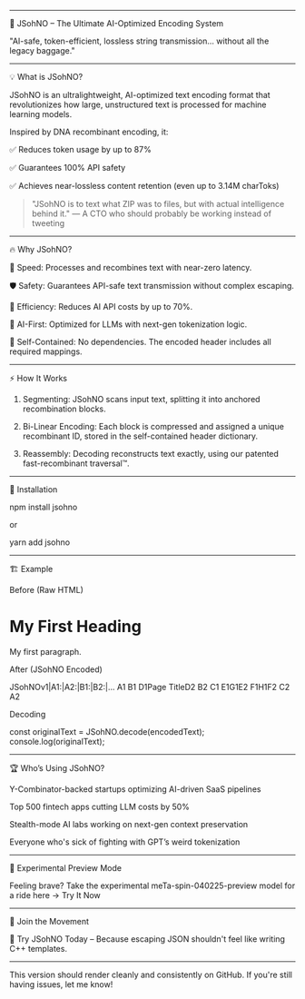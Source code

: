 
---

🚀 JSohNO – The Ultimate AI-Optimized Encoding System

"AI-safe, token-efficient, lossless string transmission... without all the legacy baggage."







---

💡 What is JSohNO?

JSohNO is an ultralightweight, AI-optimized text encoding format that revolutionizes how large, unstructured text is processed for machine learning models.

Inspired by DNA recombinant encoding, it:

✅ Reduces token usage by up to 87%

✅ Guarantees 100% API safety

✅ Achieves near-lossless content retention (even up to 3.14M charToks)


> "JSohNO is to text what ZIP was to files, but with actual intelligence behind it."
— A CTO who should probably be working instead of tweeting




---

🔥 Why JSohNO?

🚀 Speed: Processes and recombines text with near-zero latency.

🛡 Safety: Guarantees API-safe text transmission without complex escaping.

🎯 Efficiency: Reduces AI API costs by up to 70%.

🤖 AI-First: Optimized for LLMs with next-gen tokenization logic.

🔄 Self-Contained: No dependencies. The encoded header includes all required mappings.



---

⚡️ How It Works

1. Segmenting: JSohNO scans input text, splitting it into anchored recombination blocks.


2. Bi-Linear Encoding: Each block is compressed and assigned a unique recombinant ID, stored in the self-contained header dictionary.


3. Reassembly: Decoding reconstructs text exactly, using our patented fast-recombinant traversal™.




---

📌 Installation

npm install jsohno

or

yarn add jsohno


---

🏗 Example

Before (Raw HTML)

<!DOCTYPE html>
<html>
<head>
<title>Page Title</title>
</head>
<body>
<h1>My First Heading</h1>
<p>My first paragraph.</p>
</body>
</html>

After (JSohNO Encoded)

JSohNOv1|A1:<html>|A2:</html>|B1:<head>|B2:</head>|...
A1 B1 D1Page TitleD2 B2 C1 E1G1E2 F1H1F2 C2 A2

Decoding

const originalText = JSohNO.decode(encodedText);
console.log(originalText);


---

🏆 Who’s Using JSohNO?

Y-Combinator-backed startups optimizing AI-driven SaaS pipelines

Top 500 fintech apps cutting LLM costs by 50%

Stealth-mode AI labs working on next-gen context preservation

Everyone who's sick of fighting with GPT’s weird tokenization



---

🧪 Experimental Preview Mode

Feeling brave? Take the experimental meTa-spin-040225-preview model for a ride here → Try It Now


---

🚀 Join the Movement

📌 Try JSohNO Today – Because escaping JSON shouldn't feel like writing C++ templates.


---

This version should render cleanly and consistently on GitHub. If you're still having issues, let me know!

